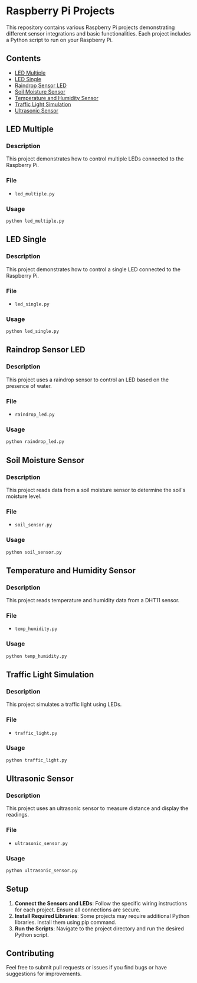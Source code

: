 # Raspberry Pi Projects

This repository contains various Raspberry Pi projects demonstrating different sensor integrations and basic functionalities. Each project includes a Python script to run on your Raspberry Pi.

## Contents

- [LED Multiple](#led_multiple)
- [LED Single](#led_single.py)
- [Raindrop Sensor LED](#raindrop_led.py)
- [Soil Moisture Sensor](#soil_sensor.py)
- [Temperature and Humidity Sensor](#temp_humidity.py)
- [Traffic Light Simulation](#traffic_light.py)
- [Ultrasonic Sensor](#ultrasonic_sensor.py)

## LED Multiple

### Description
This project demonstrates how to control multiple LEDs connected to the Raspberry Pi.

### File
- `led_multiple.py`

### Usage
```bash
python led_multiple.py
```
## LED Single

### Description
This project demonstrates how to control a single LED connected to the Raspberry Pi.

### File
- `led_single.py`

### Usage
```bash
python led_single.py
```

## Raindrop Sensor LED

### Description
This project uses a raindrop sensor to control an LED based on the presence of water.

### File
- `raindrop_led.py`

### Usage
```bash
python raindrop_led.py
```

## Soil Moisture Sensor

### Description
This project reads data from a soil moisture sensor to determine the soil's moisture level.

### File
- `soil_sensor.py`

### Usage
```bash
python soil_sensor.py
```

## Temperature and Humidity Sensor

### Description
This project reads temperature and humidity data from a DHT11 sensor.

### File
- `temp_humidity.py`

### Usage
```bash
python temp_humidity.py
```

## Traffic Light Simulation

### Description
This project simulates a traffic light using LEDs.

### File
- `traffic_light.py`

### Usage
```bash
python traffic_light.py
```

## Ultrasonic Sensor

### Description
This project uses an ultrasonic sensor to measure distance and display the readings.

### File
- `ultrasonic_sensor.py`

### Usage
```bash
python ultrasonic_sensor.py
```

## Setup

1. **Connect the Sensors and LEDs**: Follow the specific wiring instructions for each project. Ensure all connections are secure.
2. **Install Required Libraries**: Some projects may require additional Python libraries. Install them using pip command.
3. **Run the Scripts**: Navigate to the project directory and run the desired Python script.

## Contributing

Feel free to submit pull requests or issues if you find bugs or have suggestions for improvements.
